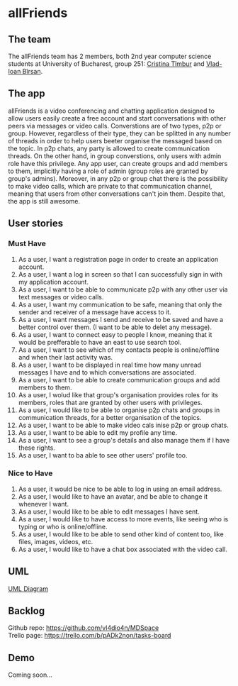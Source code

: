 # allFriends

## The team

The allFriends team has 2 members, both 2nd year computer science students at University of Bucharest, group 251: [Cristina Tîmbur](https://github.com/cristina-timbur) and [Vlad-Ioan Bîrsan](https://github.com/vl4dio4n).

## The app

allFriends is a video conferencing and chatting application designed to allow users easily create a free account and start conversations with other peers via messages or video calls. Converstions are of two types, p2p or group. However, regardless of their type, they can be splitted in any number of threads in order to help users beeter organise the messaged based on the topic. In p2p chats, any party is allowed to create communication threads. On the other hand, in group converstions, only users with admin role have this privilege. Any app user, can create groups and add members to them, implicitly having a role of admin (group roles are granted by group's admins). Moreover, in any p2p or group chat there is the possibility to make video calls, which are private to that communication channel, meaning that users from other conversations can't join them. Despite that, the app is still awesome.

## User stories

### Must Have

1. As a user, I want a registration page in order to create an application account. 
2. As a user, I want a log in screen so that I can successfully sign in with my application account.
3. As a user, I want to be able to communicate p2p with any other user via text messages or video calls.
4. As a user, I want my communication to be safe, meaning that only the sender and receiver of a message have access to it.
5. As a user, I want messages I send and receive to be saved and have a better control over them. (I want to be able to delet any message).
6. As a user, I want to connect easy to people I know, meaning that it would be prefferable to have an east to use search tool.
7. As a user, I want to see which of my contacts people is online/offline and when their last activity was.
8. As a user, I want to be displayed in real time how many unread messages I have and to which conversations are associated.
9. As a user, I want to be able to create communication groups and add members to them.
10. As a user, I wolud like that group's organisation provides roles for its members, roles that are granted by other users with privileges.
11. As a user, I would like to be able to organise p2p chats and groups in communication threads, for a better organisation of the topics.
12. As a user, I want to be able to make video cals inise p2p or group chats.
13. As a user, I want to be able to edit my profile any time.
14. As a user, I want to see a group's details and also manage them if I have these rights.
15. As a user, I want to ba able to see other users' profile too.

### Nice to Have

1. As a user, it would be nice to be able to log in using an email address.
2. As a user, I would like to have an avatar, and be able to change it whenever I want.
3. As a user, I would like to be able to edit messages I have sent.
4. As a user, I would like to have access to more events, like seeing who is typing or who is online/offline.
5. As a user, I would like to be able to send other kind of content too, like files, images, videos, etc.
6. As a user, I would like to have a chat box associated with the video call.

## UML

[UML Diagram](./allFriends.pdf)

## Backlog

Github repo: https://github.com/vl4dio4n/MDSpace <br/>
Trello page: https://trello.com/b/pADk2non/tasks-board

## Demo

Coming soon...
